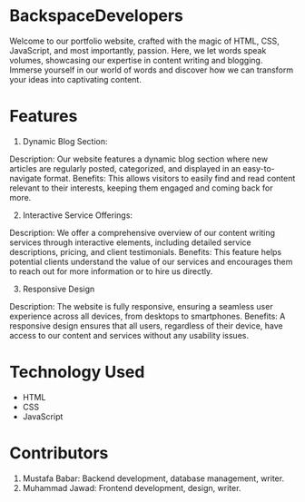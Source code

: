 # BackspaceDevelopers
Welcome to our portfolio website, crafted with the magic of HTML, CSS, JavaScript, and most importantly, passion. Here, we let words speak volumes, showcasing our expertise in content writing and blogging. Immerse yourself in our world of words and discover how we can transform your ideas into captivating content.

# Features
1. Dynamic Blog Section:

Description: Our website features a dynamic blog section where new articles are regularly posted, categorized, and displayed in an easy-to-navigate format.
Benefits: This allows visitors to easily find and read content relevant to their interests, keeping them engaged and coming back for more.

2. Interactive Service Offerings:

Description: We offer a comprehensive overview of our content writing services through interactive elements, including detailed service descriptions, pricing, and client testimonials.
Benefits: This feature helps potential clients understand the value of our services and encourages them to reach out for more information or to hire us directly.

3. Responsive Design

Description: The website is fully responsive, ensuring a seamless user experience across all devices, from desktops to smartphones.
Benefits: A responsive design ensures that all users, regardless of their device, have access to our content and services without any usability issues.

# Technology Used
- HTML
- CSS
- JavaScript

# Contributors
1. Mustafa Babar: Backend development, database management, writer.
2. Muhammad Jawad: Frontend development, design, writer.
